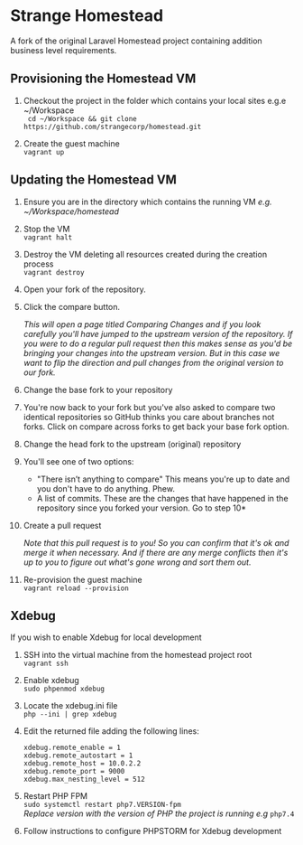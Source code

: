 # Strange Homestead

A fork of the original Laravel Homestead project containing addition business level requirements.

## Provisioning the Homestead VM

1. Checkout the project in the folder which contains your local sites e.g.e ~/Workspace   
``` cd ~/Workspace && git clone https://github.com/strangecorp/homestead.git```

2. Create the guest machine  
```vagrant up```

## Updating the Homestead VM

1. Ensure you are in the directory which contains the running VM *e.g. ~/Workspace/homestead*

2. Stop the VM   
```vagrant halt```

3. Destroy the VM deleting all resources created during the creation process  
```vagrant destroy```

4. Open your fork of the repository.

5. Click the compare button.

   *This will open a page titled Comparing Changes and if you look carefully you'll have jumped to the upstream version of the repository. If you were to do a regular pull request then this makes sense as you'd be bringing your changes into the upstream version. But in this case we want to flip the direction and pull changes from the original version to our fork.*

6. Change the base fork to your repository

7. You're now back to your fork but you've also asked to compare two identical repositories so GitHub thinks you care about branches not forks. Click on compare across forks to get back your base fork option.

8. Change the head fork to the upstream (original) repository

9. You'll see one of two options:   
    * "There isn’t anything to compare" This means you're up to date and you don't have to do anything. Phew.
    * A list of commits. These are the changes that have happened in the repository since you forked your version. Go to step 10*

10. Create a pull request

    *Note that this pull request is to you! So you can confirm that it's ok and merge it when necessary. And if there are any merge conflicts then it's up to you to figure out what's gone wrong and sort them out.*
        
11. Re-provision the guest machine   
```vagrant reload --provision```

## Xdebug

If you wish to enable Xdebug for local development

1. SSH into the virtual machine from the homestead project root  
```vagrant ssh```

2. Enable xdebug  
```sudo phpenmod xdebug```

3. Locate the xdebug.ini file  
```php --ini | grep xdebug```

4. Edit the returned file adding the following lines:

    ```zend_extension=xdebug.so  
    xdebug.remote_enable = 1  
    xdebug.remote_autostart = 1  
    xdebug.remote_host = 10.0.2.2  
    xdebug.remote_port = 9000  
    xdebug.max_nesting_level = 512    

5. Restart PHP FPM   
```sudo systemctl restart php7.VERSION-fpm```   
*Replace version with the version of PHP the project is running e.g* ```php7.4```

6. Follow instructions to configure PHPSTORM for Xdebug development
